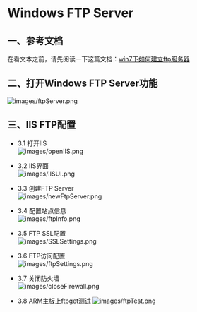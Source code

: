 # Windows FTP Server

## 一、参考文档

在看文本之前，请先阅读一下这篇文档：[win7下如何建立ftp服务器](http://jingyan.baidu.com/article/574c5219d466c36c8d9dc138.html)

## 二、打开Windows FTP Server功能

![images/ftpServer.png](images/ftpServer.png)

## 三、IIS FTP配置

* 3.1 打开IIS  
![images/openIIS.png](images/openIIS.png)

* 3.2 IIS界面  
![images/IISUI.png](images/IISUI.png)

* 3.3 创建FTP Server  
![images/newFtpServer.png](images/newFtpServer.png)

* 3.4 配置站点信息  
![images/ftpInfo.png](images/ftpInfo.png)

* 3.5 FTP SSL配置  
![images/SSLSettings.png](images/SSLSettings.png)

* 3.6 FTP访问配置  
![images/ftpSettings.png](images/ftpSettings.png)

* 3.7 关闭防火墙  
![images/closeFirewall.png](images/closeFirewall.png)

* 3.8 ARM主板上ftpget测试
![images/ftpTest.png](images/ftpTest.png)
